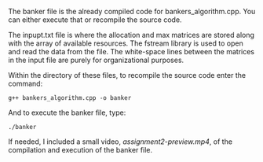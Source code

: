 The banker file is the already compiled code for bankers_algorithm.cpp. You can either execute that or recompile the source code. 

The inpupt.txt file is where the allocation and max matrices are stored along with the array of available resources. The fstream library is used to open and read the data from the file. The white-space lines between the matrices in the input file are purely for organizational purposes.

Within the directory of these files, to recompile the source code enter the command:

`g++ bankers_algorithm.cpp -o banker`

And to execute the banker file, type:

`./banker`

If needed, I included a small video, *assignment2-preview.mp4*, of the compilation and execution of the banker file.
